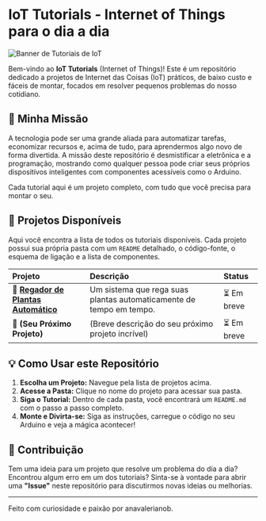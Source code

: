# IoT Tutorials - Internet of Things para o dia a dia

![Banner de Tutoriais de IoT](https://i.imgur.com/7b5b5c1.png)

Bem-vindo ao **IoT Tutorials** (Internet of Things)! Este é um repositório dedicado a projetos de Internet das Coisas (IoT) práticos, de baixo custo e fáceis de montar, focados em resolver pequenos problemas do nosso cotidiano.

## 🎯 Minha Missão

A tecnologia pode ser uma grande aliada para automatizar tarefas, economizar recursos e, acima de tudo, para aprendermos algo novo de forma divertida. A missão deste repositório é desmistificar a eletrônica e a programação, mostrando como qualquer pessoa pode criar seus próprios dispositivos inteligentes com componentes acessíveis como o Arduino.

Cada tutorial aqui é um projeto completo, com tudo que você precisa para montar o seu.

## 🚀 Projetos Disponíveis

Aqui você encontra a lista de todos os tutoriais disponíveis. Cada projeto possui sua própria pasta com um `README` detalhado, o código-fonte, o esquema de ligação e a lista de componentes.

| Projeto                                             | Descrição                                                              | Status      |
| :-------------------------------------------------- | :--------------------------------------------------------------------- | :---------- |
| 📂 **[Regador de Plantas Automático](./regador-de-plantas/)** | Um sistema que rega suas plantas automaticamente de tempo em tempo. |⏳ Em breve|
| 📂 **(Seu Próximo Projeto)** | (Breve descrição do seu próximo projeto incrível)                       | ⏳ Em breve  |


## 💡 Como Usar este Repositório

1.  **Escolha um Projeto:** Navegue pela lista de projetos acima.
2.  **Acesse a Pasta:** Clique no nome do projeto para acessar sua pasta.
3.  **Siga o Tutorial:** Dentro de cada pasta, você encontrará um `README.md` com o passo a passo completo.
4.  **Monte e Divirta-se:** Siga as instruções, carregue o código no seu Arduino e veja a mágica acontecer!

## 🤝 Contribuição

Tem uma ideia para um projeto que resolve um problema do dia a dia? Encontrou algum erro em um dos tutoriais? Sinta-se à vontade para abrir uma **"Issue"** neste repositório para discutirmos novas ideias ou melhorias.

---

Feito com curiosidade e paixão por anavalerianob.
